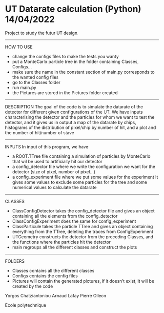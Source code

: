 # UT Datarate calculation (Python) 14/04/2022

Project to study the futur UT design.

_______________
HOW TO USE
- change the configs files to make the tests you wanty
- put a MonteCarlo particle tree in the folder containing Classes, Configs...
- make sure the name in the constant section of main.py corresponds to the wanted config files
- go to the Classes folder
- run main.py
- the Pictures are stored in the Pictures folder created


_______________
DESCRIPTION
The goal of the code is to simulate the datarate of the detector for
different given configurations of the UT.
We have inputs characterising the detector and the particles for whom
we want to test the detector, and it gives us in output a map of the 
datarate by chips, histograms of the distribution of pixel/chip by 
number of hit, and a plot and the number of hit/number of stave


_______________
INPUTS
In input of this program, we have 
  - a ROOT.TTree file containing a simulation of particles by MonteCarlo
    that wil be used to artificially hit our detector
  - a config_detector file where we write the configuration we want for 
    the detector (size of pixel, number of pixel...)
  - a config_experiment file where we put some values for the experiment
    It gives some values to exclude some particles for the tree and some
    numerical values to calculate the datarate 


_______________
CLASSES
  - ClassConfigDetector takes the config_detector file and gives an object
    containing all the elements from the config_detector
  - ClassConfigExperiment does the same for config_experiment
  - ClassParticule takes the particle TTree and gives an object 
    containing everything from the TTree, deleting the traces from 
    ConfigExperiment
  - UTGeometry constructs the detector from the preceding Classes, and 
    the functions where the particles hit the detector
  - main regroups all the different classes and construct the plots
  
_______________
FOLDERS
  - Classes contains all the different classes
  - Configs contains the config files
  - Pictures will contain the generated pictures, if it doesn't exist, it will be created by the code






Yorgos Chatziantoniou
Arnaud Lafay
Pierre Olleon

Ecole polytechnique
